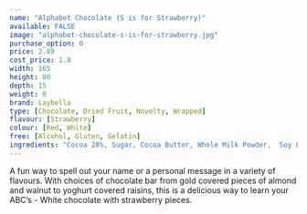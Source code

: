 ```yaml
---
name: "Alphabet Chocolate (S is for Strawberry)"
available: FALSE
image: "alphabet-chocolate-s-is-for-strawberry.jpg"
purchase_option: 0
price: 2.89
cost_price: 1.8
width: 165
height: 80
depth: 15
weight: 0
brand: Laybella
type: [Chocolate, Dried Fruit, Novelty, Wrapped]
flavour: [Strawberry]
colour: [Red, White]
free: [Alcohol, Gluten, Gelatin]
ingredients: "Cocoa 28%, Sugar, Cocoa Butter, Whole Milk Powder,  Soy Lecithin, Flavouring: Natural Vanilla, Emulsifier, Strawberry"
---
```

A fun way to spell out your name or a personal message in a variety of flavours. With choices of chocolate bar from gold covered pieces of almond and walnut to yoghurt covered raisins, this is a delicious way to learn your ABC’s - White chocolate with strawberry pieces.